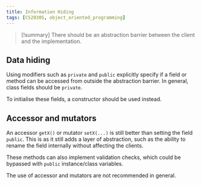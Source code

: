 ```yaml
---
title: Information Hiding
tags: [CS2030S, object_oriented_programming]
---
```

>[!summary] There should be an abstraction barrier between the client and the implementation.

## Data hiding

Using modifiers such as ``private`` and ``public`` explicitly specify if a field or method can be accessed from outside the abstraction barrier. In general, class fields should be ``private``.

To initialise these fields, a constructor should be used instead.

## Accessor and mutators

An accessor `getX()` or mutator `setX(...)` is still better than setting the field ``public``. This is as it still adds a layer of abstraction, such as the ability to rename the field internally without affecting the clients.

These methods can also implement validation checks, which could be bypassed with ``public`` instance/class variables.

The use of accessor and mutators are not recommended in general.